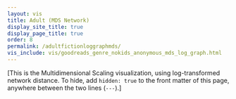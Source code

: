 ```yaml
---
layout: vis
title: Adult (MDS Network)
display_site_title: true
display_page_title: true
order: 8
permalink: /adultfictionloggraphmds/
vis_include: vis/goodreads_genre_nokids_anonymous_mds_log_graph.html
---
```


[This is the Multidimensional Scaling visualization, using log-transformed
network distance.
To hide, add `hidden: true` to the front matter of this page,
anywhere between the two lines (`---`).]
